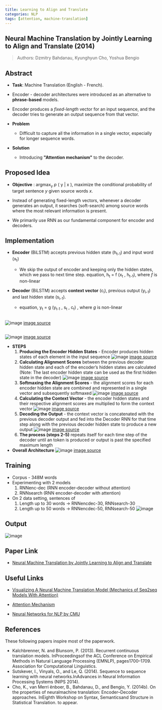 ```yaml
---
title: Learning to Align and Translate
categories: NLP
tags: [attention, machine-translation]
---
```

## Neural Machine Translation by Jointly Learning to Align and Translate (2014)
> Authors: Dzmitry  Bahdanau, Kyunghyun  Cho, Yoshua  Bengio

## Abstract
- **Task**: Machine Translation (English - French).

- Encoder - decoder architectures were introduced as an alternative to **phrase-based** models.

- Encoder produces a *fixed-length* vector for an input sequence, and the decoder tries to generate an output sequence from that vector.

- **Problem**
	- Difficult to capture all the information in a single vector, especially for longer sequence words.

- **Solution**
	- Introducing **"Attention mechanism"** to the decoder.

## Proposed Idea

- **Objective** : argmax<sub>y</sub> *p* ( y | x ), maximize the conditional probability of target sentence *y* given source words *x*.

- Instead of generating fixed-length vectors, whenever a decoder generates an output, it searches (soft-search) among source words where the most relevant information is present.

- We primarily use RNN as our fundamental component for encoder and decoders.

## Implementation

- **Encoder** (BiLSTM) accepts previous hidden state (h<sub>t-1</sub>) and input word (x<sub>t</sub>)
	- We skip the output of encoder and keeping only the hidden states, which we pass to next time step.
	equation, h<sub>t</sub> = f (x<sub>t</sub> , h<sub>t-1</sub>), where  _f_ is non-linear

- **Decoder** (BiLSTM) accepts **context vector** (c<sub>i</sub>), previous output (y<sub>i-1</sub>) and last hidden state (s<sub>i-1</sub>).
	- equation,
	y<sub>t</sub> = g (y<sub>t-1</sub> , s<sub>t</sub> , c<sub>t</sub>)
	, where  _g_ is non-linear

##
![image](/assets/images/Attention-Week-1/attention_1_2_arch.png)
[image source](http://phontron.com/class/nn4nlp2020/assets/slides/nn4nlp-07-attention.pdf)
##
![image](/assets/images/Attention-Week-1/attention_1_3_arch.png)
[image source](http://phontron.com/class/nn4nlp2020/assets/slides/nn4nlp-07-attention.pdf)

- **STEPS**
	1. **Producing the Encoder Hidden States** - Encoder produces hidden states of each element in the input sequence
![image](/assets/images/Attention-Week-1/attention_2_encoder.png)
[image source](https://blog.floydhub.com/attention-mechanism/)
	2. **Calculating Alignment Scores** between the previous decoder hidden state and each of the encoder’s hidden states are calculated (Note: The last encoder hidden state can be used as the first hidden state in the decoder)
![image](/assets/images/Attention-Week-1/attention_3_alignment_score.png)
[image source](https://blog.floydhub.com/attention-mechanism/)
	3. **Softmaxing the Alignment Scores** - the alignment scores for each encoder hidden state are combined and represented in a single vector and subsequently softmaxed
![image](/assets/images/Attention-Week-1/attention_4_softmax.png)
[image source](https://blog.floydhub.com/attention-mechanism/)
	4. **Calculating the Context Vector** - the encoder hidden states and their respective alignment scores are multiplied to form the context vector
![image](/assets/images/Attention-Week-1/attention_5_context_vector.png)
[image source](https://blog.floydhub.com/attention-mechanism/)
	5. **Decoding the Output** - the context vector is concatenated with the previous decoder output and fed into the Decoder RNN for that time step along with the previous decoder hidden state to produce a new output
![image](/assets/images/Attention-Week-1/attention_6_decoder_output.png)
[image source](https://blog.floydhub.com/attention-mechanism/)
	7. **The process (steps 2-5)** repeats itself for each time step of the decoder until an token is produced or output is past the specified maximum length
- **Overall Architecture**
![image](/assets/images/Attention-Week-1/attention_1_arch.JPG)
[image source](https://blog.floydhub.com/attention-mechanism/)

## Training
- Corpus - 348M words
- Experimenting with 2 models
	1. RNNenc-dec (RNN encoder-decoder without attention)
	2. RNNsearch (RNN encoder-decoder with attention)
- On 2 data setting,  sentences of 
	1. Length up to 30 words -> RNNencdec-30, RNNsearch-30
	2. Length up to 50 words -> RNNencdec-50, RNNsearch-50
![image](/assets/images/Attention-Week-1/attention_7_training.png)

## Output
![image](/assets/images/Attention-Week-1/attention_8_output.png)

## Paper Link

- [Neural Machine Translation by Jointly Learning to Align and Translate](https://arxiv.org/abs/1409.0473)

## Useful Links

- [Visualizing A Neural Machine Translation Model (Mechanics of Seq2seq Models With Attention)](http://jalammar.github.io/visualizing-neural-machine-translation-mechanics-of-seq2seq-models-with-attention/)

- [Attention Mechanism](https://blog.floydhub.com/attention-mechanism/)

- [Neural Networks for NLP by CMU](http://phontron.com/class/nn4nlp2020/assets/slides/nn4nlp-07-attention.pdf)


## References
These following papers inspire most of the paperwork.
- Kalchbrenner, N. and Blunsom, P. (2013). Recurrent continuous translation models. InProceedingsof the ACL Conference on Empirical Methods in Natural Language Processing (EMNLP), pages1700–1709. Association for Computational Linguistics.
- Sutskever, I., Vinyals, O., and Le, Q. (2014). Sequence to sequence learning with neural networks.InAdvances in Neural Information Processing Systems (NIPS 2014).
- Cho, K., van Merri ̈enboer, B., Bahdanau, D., and Bengio, Y. (2014b). On the properties of neuralmachine translation: Encoder–Decoder approaches. InEighth Workshop on Syntax, Semanticsand Structure in Statistical Translation. to appear.
